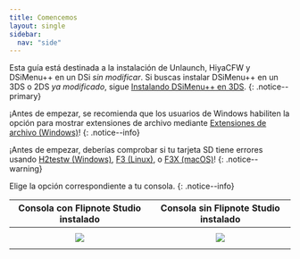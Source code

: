 ```yaml
---
title: Comencemos
layout: single
sidebar:
  nav: "side"
---
```


Esta guía está destinada a la instalación de Unlaunch, HiyaCFW y DSiMenu++ en un DSi *sin modificar*. Si buscas instalar DSiMenu++ en un 3DS o 2DS *ya modificado*, sigue [Instalando DSiMenu++ en 3DS](/anexo/instalando-dsimenu++-3ds).
{: .notice--primary}

¡Antes de empezar, se recomienda que los usuarios de Windows habiliten la opción para mostrar extensiones de archivo mediante [Extensiones de archivo (Windows)](/anexo/extensiones-de-archivo-(windows))!
{: .notice--info}

¡Antes de empezar, deberías comprobar si tu tarjeta SD tiene errores usando [H2testw (Windows)](/anexo/h2testw-(windows)), [F3 (Linux)](/anexo/f3-(linux)), o [F3X (macOS)](/anexo/f3x-(macos))!
{: .notice--warning}

Elige la opción correspondiente a tu consola.
{: .notice--info}

<table>
  <colgroup>
    <col span="1" style="width: 50%;">
    <col span="1" style="width: 50%;">
  </colgroup>
  <thead>
    <tr>
      <th style="text-align: center">Consola con Flipnote Studio instalado</th>
      <th style="text-align: center">Consola sin Flipnote Studio instalado</th>
    </tr>
  </thead>
  <tbody>
    <tr>
      <td style="text-align: center"><a href="/guía/instalando-unlaunch-(flipnote)"><img src="{{ base_path }}/assets/images/flipnote.png" style="padding: 0.5em;"></a></td>
      <td style="text-align: center"><a href="/guía/instalando-unlaunch-(hardmod)"><img src="{{ base_path }}/assets/images/flipnoten't.png" style="padding: 0.5em;"></a></td>
    </tr>
  </tbody>
</table>
